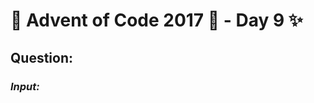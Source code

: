 # :christmas_tree: Advent of Code 2017 :christmas_tree: - Day 9 :sparkles:
## Question: 
>
>
>

### *Input:*

>
>
>